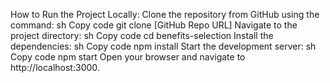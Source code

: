 How to Run the Project Locally:
Clone the repository from GitHub using the command:
sh
Copy code
git clone [GitHub Repo URL]
Navigate to the project directory:
sh
Copy code
cd benefits-selection
Install the dependencies:
sh
Copy code
npm install
Start the development server:
sh
Copy code
npm start
Open your browser and navigate to http://localhost:3000.
